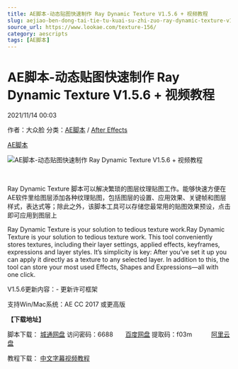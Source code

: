 ```yaml
---
title: AE脚本-动态贴图快速制作 Ray Dynamic Texture V1.5.6 + 视频教程
slug: aejiao-ben-dong-tai-tie-tu-kuai-su-zhi-zuo-ray-dynamic-texture-v1-5-6-shi-pin-jiao-cheng
source_url: https://www.lookae.com/texture-156/
category: aescripts
tags: [AE脚本]
---
```

# AE脚本-动态贴图快速制作 Ray Dynamic Texture V1.5.6 + 视频教程

2021/11/14 00:03

作者：大众脸
分类：[AE脚本](https://www.lookae.com/after-effects/aescripts/) / [After Effects](https://www.lookae.com/after-effects/)

[AE脚本](https://www.lookae.com/tag/ae%e8%84%9a%e6%9c%ac/)

![AE脚本-动态贴图快速制作 Ray Dynamic Texture V1.5.6 + 视频教程](https://www.lookae.com/wp-content/uploads/2019/08/Ray-Dynamic-Texture-ZH.jpg "AE脚本-动态贴图快速制作 Ray Dynamic Texture V1.5.6 + 视频教程-LookAE.com")

﻿

Ray Dynamic Texture 脚本可以解决繁琐的图层纹理贴图工作。能够快速方便在AE软件里给图层添加各种纹理贴图，包括图层的设置、应用效果、关键帧和图层样式，表达式等；除此之外，该脚本工具可以存储您最常用的贴图效果预设，点击即可应用到图层上

Ray Dynamic Texture is your solution to tedious texture work.Ray Dynamic Texture is your solution to tedious texture work. This tool conveniently stores textures, including their layer settings, applied effects, keyframes, expressions and layer styles. It’s simplicity is key: After you’ve set it up you can apply it directly as a texture to any selected layer. In addition to this, the tool can store your most used Effects, Shapes and Expressions—all with one click.

V1.5.6更新内容：- 更新许可框架

支持Win/Mac系统：AE CC 2017 或更高版

**【下载地址】**

脚本下载： [城通网盘](https://url62.ctfile.com/f/680462-520635247-af7b7e) 访问密码：6688       [百度网盘](https://pan.baidu.com/s/1c5-QlbN5MdvrM1vVu_YI-A) 提取码：f03m           [阿里云盘](https://www.aliyundrive.com/s/tJh569T4F7r)

教程下载： [中文字幕视频教程](https://www.lookae.com/ray-dynamic-texture-zh/)
